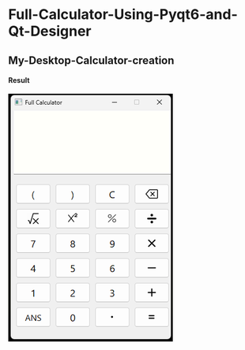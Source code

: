 # Full-Calculator-Using-Pyqt6-and-Qt-Designer
## My-Desktop-Calculator-creation










#### Result
![img](https://github.com/MohammadSayed02/FullCalculatorPyqt6-/blob/main/Results/Result.png?raw=true)
